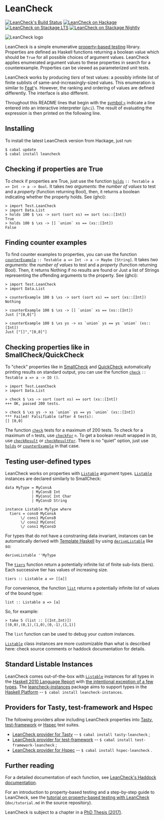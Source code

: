 LeanCheck
=========

[![LeanCheck's Build Status][build-status]][build-log]
[![LeanCheck on Hackage][hackage-version]][leancheck-on-hackage]
[![LeanCheck on Stackage LTS][stackage-lts-badge]][leancheck-on-stackage-lts]
[![LeanCheck on Stackage Nightly][stackage-nightly-badge]][leancheck-on-stackage-nightly]

![LeanCheck logo][leancheck-logo]

LeanCheck is a simple enumerative [property-based testing] library.  Properties
are defined as Haskell functions returning a boolean value which should be
`True` for all possible choices of argument values.    LeanCheck applies
enumerated argument values to these properties in search for a counterexample.
Properties can be viewed as parameterized unit tests.

LeanCheck works by producing *tiers* of test values: a possibly infinite list
of finite sublists of same-and-increasingly-sized values.  This enumeration is
similar to [Feat]'s.  However, the ranking and ordering of values are defined
differently.  The interface is also different.

Throughout this README lines that begin with the [symbol `>`] indicate a line
entered into an interactive interpreter (`ghci`).  The result of evaluating the
expression is then printed on the following line.


Installing
----------

To install the latest LeanCheck version from Hackage, just run:

	$ cabal update
	$ cabal install leancheck


Checking if properties are True
-------------------------------

To check if properties are True,
just use the function [`holds`] `:: Testable a => Int -> a -> Bool`.
It takes _two arguments_:
the _number of values_ to test
and a _property_ (function returning Bool),
then, it returns a boolean indicating whether the property holds.
See (ghci):

	> import Test.LeanCheck
	> import Data.List
	> holds 100 $ \xs -> sort (sort xs) == sort (xs::[Int])
	True
	> holds 100 $ \xs -> [] `union` xs == (xs::[Int])
	False


Finding counter examples
------------------------

To find counter examples to properties,
you can use the function [`counterExample`] `:: Testable a => Int -> a -> Maybe [String]`.
It takes _two arguments_:
the _number of values_ to test
and a _property_ (function returning Bool).
Then, it returns Nothing if no results are found or Just a list of Strings
representing the offending arguments to the property.
See (ghci):

	> import Test.LeanCheck
	> import Data.List

	> counterExample 100 $ \xs -> sort (sort xs) == sort (xs::[Int])
	Nothing

	> counterExample 100 $ \xs -> [] `union` xs == (xs::[Int])
	Just ["[0,0]"]

	> counterExample 100 $ \xs ys -> xs `union` ys == ys `union` (xs::[Int])
	Just ["[]","[0,0]"]


Checking properties like in SmallCheck/QuickCheck
-------------------------------------------------

To "check" properties like in [SmallCheck] and [QuickCheck]
automatically printing results on standard output,
you can use the function [`check`] `:: Testable a => a -> IO ()`.

	> import Test.LeanCheck
	> import Data.List

	> check $ \xs -> sort (sort xs) == sort (xs::[Int])
	+++ OK, passed 200 tests.

	> check $ \xs ys -> xs `union` ys == ys `union` (xs::[Int])
	*** Failed! Falsifiable (after 4 tests):
	[] [0,0]

The function [`check`] tests for a maximum of 200 tests.
To check for a maximum of `n` tests, use [`checkFor`] `n`.
To get a boolean result wrapped in `IO`, use [`checkResult`] or [`checkResultFor`].
There is no "quiet" option, just use [`holds`] or [`counterExample`] in that case.


Testing user-defined types
--------------------------

LeanCheck works on properties with [`Listable`] argument types.
[`Listable`] instances are declared similarly to SmallCheck:

	data MyType = MyConsA
	            | MyConsB Int
	            | MyConsC Int Char
	            | MyConsD String

	instance Listable MyType where
	  tiers = cons0 MyConsA
	       \/ cons1 MyConsB
	       \/ cons2 MyConsC
	       \/ cons1 MyConsD

For types that do not have a constraning data invariant, instances can be
automatically derived with [Template Haskell] by using [`deriveListable`] like
so:

	deriveListable ''MyType

The [`tiers`] function return a potentially infinite list of finite sub-lists
(tiers).  Each successive tier has values of increasing size.

	tiers :: Listable a => [[a]]

For convenience, the function [`list`] returns a potentially infinite list
of values of the bound type:

	list :: Listable a => [a]

So, for example:

	> take 5 (list :: [(Int,Int)])
	[(0,0),(0,1),(1,0),(0,-1),(1,1)]

The `list` function can be used to debug your custom instances.

[`Listable`] class instances are more customizable than what is described here:
check source comments or haddock documentation for details.


Standard Listable Instances
---------------------------

LeanCheck comes out-of-the-box with [`Listable`] instances for all types in the
[Haskell 2010 Language Report] with [the intentional exception of a few types].
The [leancheck-instances] package aims to support types in the
[Haskell Platform] -- `$ cabal install leancheck-instances`.


Providers for Tasty, test-framework and Hspec
---------------------------------------------

The following providers allow including LeanCheck properties into
[Tasty], [test-framework] or [Hspec] test suites.

* [LeanCheck provider for Tasty]
  -- `$ cabal install tasty-leancheck` ;
* [LeanCheck provider for test-framework]
  -- `$ cabal install test-framework-leancheck` ;
* [LeanCheck provider for Hspec]
  -- `$ cabal install hspec-leancheck` .


Further reading
---------------

For a detailed documentation of each function, see
[LeanCheck's Haddock documentation].

For an introduction to property-based testing
and a step-by-step guide to LeanCheck, see the
[tutorial on property-based testing with LeanCheck]
\(`doc/tutorial.md` in the source repository).

LeanCheck is subject to a chapter in a [PhD Thesis (2017)].

[LeanCheck's Haddock documentation]: https://hackage.haskell.org/package/leancheck/docs/Test-LeanCheck.html
[tutorial on property-based testing with LeanCheck]: https://github.com/rudymatela/leancheck/blob/master/doc/tutorial.md

[`Listable`]:       https://hackage.haskell.org/package/leancheck/docs/Test-LeanCheck.html#t:Listable
[`holds`]:          https://hackage.haskell.org/package/leancheck/docs/Test-LeanCheck.html#v:holds
[`counterExample`]: https://hackage.haskell.org/package/leancheck/docs/Test-LeanCheck.html#v:counterExample
[`check`]:          https://hackage.haskell.org/package/leancheck/docs/Test-LeanCheck.html#v:check
[`checkFor`]:       https://hackage.haskell.org/package/leancheck/docs/Test-LeanCheck.html#v:checkFor
[`checkResult`]:    https://hackage.haskell.org/package/leancheck/docs/Test-LeanCheck.html#v:checkResult
[`checkResultFor`]: https://hackage.haskell.org/package/leancheck/docs/Test-LeanCheck.html#v:checkResultFor
[`tiers`]:          https://hackage.haskell.org/package/leancheck/docs/Test-LeanCheck.html#v:tiers
[`list`]:           https://hackage.haskell.org/package/leancheck/docs/Test-LeanCheck.html#v:list
[`deriveListable`]: https://hackage.haskell.org/package/leancheck/docs/Test-LeanCheck.html#v:deriveListable

[property-based testing]: https://github.com/rudymatela/leancheck/blob/master/doc/tutorial.md
[Feat]: https://hackage.haskell.org/package/testing-feat
[SmallCheck]: https://hackage.haskell.org/package/smallcheck
[QuickCheck]: https://hackage.haskell.org/package/QuickCheck
[PhD Thesis (2017)]: https://matela.com.br/paper/rudy-phd-thesis-2017.pdf

[symbol `>`]: https://www.haskell.org/haddock/doc/html/ch03s08.html#idm140354810780208
[Template Haskell]: https://wiki.haskell.org/Template_Haskell

[Tasty]:          https://github.com/feuerbach/tasty#readme
[test-framework]: https://haskell.github.io/test-framework/
[Hspec]:          https://hspec.github.io/
[LeanCheck provider for Tasty]:          https://hackage.haskell.org/package/tasty-leancheck
[LeanCheck provider for test-framework]: https://hackage.haskell.org/package/test-framework-leancheck
[LeanCheck provider for Hspec]:          https://hackage.haskell.org/package/hspec-leancheck
[leancheck-instances]:                   https://hackage.haskell.org/package/hspec-leancheck
[the intentional exception of a few types]: https://hackage.haskell.org/package/leancheck/docs/Test-LeanCheck-Basic.html
[Haskell 2010 Language Report]:          https://www.haskell.org/onlinereport/haskell2010/
[Haskell Platform]:                      https://www.haskell.org/platform/

[leancheck-logo]: https://github.com/rudymatela/leancheck/raw/master/doc/leancheck.svg?sanitize=true

[build-status]: https://travis-ci.org/rudymatela/leancheck.svg?branch=master
[build-log]:    https://travis-ci.org/rudymatela/leancheck
[hackage-version]: https://img.shields.io/hackage/v/leancheck.svg
[leancheck-on-hackage]: https://hackage.haskell.org/package/leancheck
[stackage-lts-badge]:            https://stackage.org/package/leancheck/badge/lts
[stackage-nightly-badge]:        https://stackage.org/package/leancheck/badge/nightly
[leancheck-on-stackage]:         https://stackage.org/package/leancheck
[leancheck-on-stackage-lts]:     https://stackage.org/lts/package/leancheck
[leancheck-on-stackage-nightly]: https://stackage.org/nightly/package/leancheck
